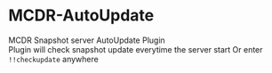 # MCDR-AutoUpdate
MCDR Snapshot server AutoUpdate Plugin\
Plugin will check snapshot update everytime the server start
Or enter `!!checkupdate` anywhere
